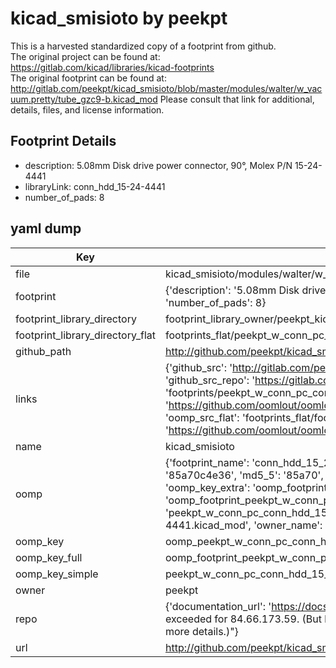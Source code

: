 # kicad_smisioto by peekpt  
This is a harvested standardized copy of a footprint from github.  
The original project can be found at:  
https://gitlab.com/kicad/libraries/kicad-footprints  
The original footprint can be found at:
http://gitlab.com/peekpt/kicad_smisioto/blob/master/modules/walter/w_vacuum.pretty/tube_gzc9-b.kicad_mod
Please consult that link for additional, details, files, and license information.  
## Footprint Details
* description: 5.08mm Disk drive power connector, 90°, Molex P/N 15-24-4441  
* libraryLink: conn_hdd_15-24-4441  
* number_of_pads: 8  
## yaml dump  
| Key | Value |  
| --- | --- |  
| file | kicad_smisioto/modules/walter/w_conn_pc.pretty/conn_hdd_15-24-4441.kicad_mod |  
| footprint | {'description': '5.08mm Disk drive power connector, 90°, Molex P/N 15-24-4441', 'libraryLink': 'conn_hdd_15-24-4441', 'number_of_pads': 8} |  
| footprint_library_directory | footprint_library_owner/peekpt_kicad_smisioto |  
| footprint_library_directory_flat | footprints_flat/peekpt_w_conn_pc_conn_hdd_15_24_4441/working |  
| github_path | http://github.com/peekpt/kicad_smisioto/blob/master/modules/walter/w_conn_pc.pretty/conn_hdd_15-24-4441.kicad_mod |  
| links | {'github_src': 'http://gitlab.com/peekpt/kicad_smisioto/blob/master/modules/walter/w_vacuum.pretty/tube_gzc9-b.kicad_mod', 'github_src_repo': 'https://gitlab.com/kicad/libraries/kicad-footprints', 'oomp_bot': 'footprints/peekpt_w_conn_pc_conn_hdd_15_24_4441/working', 'oomp_bot_github': 'https://github.com/oomlout/oomlout_oomp_footprint_bot/tree/main/footprints/peekpt_w_conn_pc_conn_hdd_15_24_4441/working', 'oomp_src_flat': 'footprints_flat/footprints_flat/peekpt_w_conn_pc_conn_hdd_15_24_4441/working', 'oomp_src_flat_github': 'https://github.com/oomlout/oomlout_oomp_footprint_src/tree/main/footprints_flat/peekpt_w_conn_pc_conn_hdd_15_24_4441/working'} |  
| name | kicad_smisioto |  
| oomp | {'footprint_name': 'conn_hdd_15_24_4441', 'library_name': 'w_conn_pc', 'md5': '85a70c4e368d4a32e0ddb8688e4fc405', 'md5_10': '85a70c4e36', 'md5_5': '85a70', 'md5_6': '85a70c', 'oomp_key': 'oomp_peekpt_w_conn_pc_conn_hdd_15_24_4441', 'oomp_key_extra': 'oomp_footprint_peekpt_w_conn_pc_conn_hdd_15_24_4441', 'oomp_key_full': 'oomp_footprint_peekpt_w_conn_pc_conn_hdd_15_24_4441_85a70c', 'oomp_key_simple': 'peekpt_w_conn_pc_conn_hdd_15_24_4441', 'original_filename': 'kicad_smisioto/modules/walter/w_conn_pc.pretty/conn_hdd_15-24-4441.kicad_mod', 'owner_name': 'peekpt'} |  
| oomp_key | oomp_peekpt_w_conn_pc_conn_hdd_15_24_4441 |  
| oomp_key_full | oomp_footprint_peekpt_w_conn_pc_conn_hdd_15_24_4441 |  
| oomp_key_simple | peekpt_w_conn_pc_conn_hdd_15_24_4441 |  
| owner | peekpt |  
| repo | {'documentation_url': 'https://docs.github.com/rest/overview/resources-in-the-rest-api#rate-limiting', 'message': "API rate limit exceeded for 84.66.173.59. (But here's the good news: Authenticated requests get a higher rate limit. Check out the documentation for more details.)"} |  
| url | http://github.com/peekpt/kicad_smisioto |  

